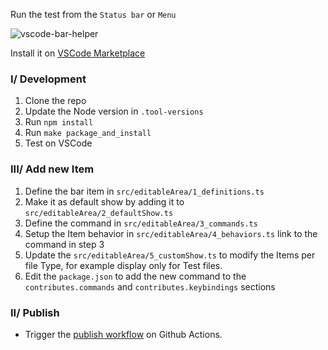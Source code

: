 Run the test from the `Status bar` or `Menu`

![vscode-bar-helper](https://user-images.githubusercontent.com/11751745/229404715-51f1b21e-b30a-4052-8cda-96406979dd26.png)

Install it on [VSCode Marketplace](https://marketplace.visualstudio.com/items?itemName=andyduong1920.bar-helper)

### I/ Development

1. Clone the repo
2. Update the Node version in `.tool-versions`
3. Run `npm install`
4. Run `make package_and_install`
5. Test on VSCode

### III/ Add new Item
1. Define the bar item in `src/editableArea/1_definitions.ts`
2. Make it as default show by adding it to `src/editableArea/2_defaultShow.ts`
3. Define the command in `src/editableArea/3_commands.ts`
4. Setup the Item behavior in `src/editableArea/4_behaviors.ts` link to the command in step 3
5. Update the `src/editableArea/5_customShow.ts` to modify the Items per file Type, for example display only for Test files.
6. Edit the `package.json` to add the new command to the `contributes.commands` and `contributes.keybindings` sections

### II/ Publish

- Trigger the [publish workflow](https://github.com/andyduong1920/vscode-bar-helper/actions/workflows/publish.yml) on Github Actions.
